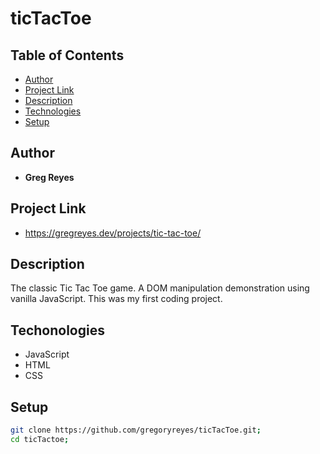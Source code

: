 # ticTacToe

## Table of Contents

* [Author](#author)
* [Project Link](#description)
* [Description](#description)
* [Technologies](#technologies)
* [Setup](#setup)


## Author 
* **Greg Reyes**

##  Project Link

* https://gregreyes.dev/projects/tic-tac-toe/

## Description

The classic Tic Tac Toe game. A DOM manipulation demonstration using vanilla JavaScript. This was my first coding project.

## Techonologies

* JavaScript
* HTML
* CSS

## Setup

```sh
git clone https://github.com/gregoryreyes/ticTacToe.git;
cd ticTactoe;
```